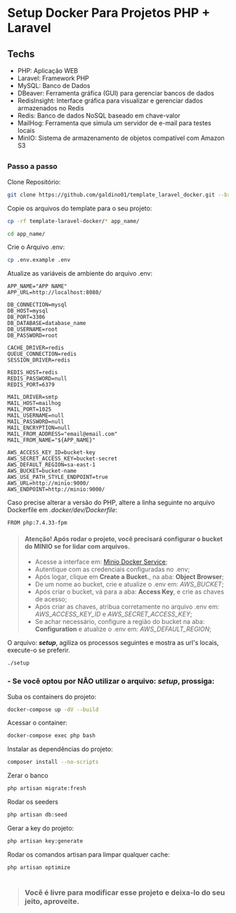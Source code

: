 # Setup Docker Para Projetos PHP + Laravel

## Techs

- PHP: Aplicação WEB
- Laravel: Framework PHP
- MySQL: Banco de Dados
- DBeaver: Ferramenta gráfica (GUI) para gerenciar bancos de dados
- RedisInsight: Interface gráfica para visualizar e gerenciar dados armazenados no Redis
- Redis: Banco de dados NoSQL baseado em chave-valor
- MailHog: Ferramenta que simula um servidor de e-mail para testes locais
- MinIO: Sistema de armazenamento de objetos compatível com Amazon S3

##

### Passo a passo

Clone Repositório:

```bash
git clone https://github.com/galdino01/template_laravel_docker.git --branch=main
```

Copie os arquivos do template para o seu projeto:

```bash
cp -rf template-laravel-docker/* app_name/
```

```bash
cd app_name/
```

Crie o Arquivo .env:

```bash
cp .env.example .env
```

Atualize as variáveis de ambiente do arquivo .env:

```dosini
APP_NAME="APP NAME"
APP_URL=http://localhost:8080/

DB_CONNECTION=mysql
DB_HOST=mysql
DB_PORT=3306
DB_DATABASE=database_name
DB_USERNAME=root
DB_PASSWORD=root

CACHE_DRIVER=redis
QUEUE_CONNECTION=redis
SESSION_DRIVER=redis

REDIS_HOST=redis
REDIS_PASSWORD=null
REDIS_PORT=6379

MAIL_DRIVER=smtp
MAIL_HOST=mailhog
MAIL_PORT=1025
MAIL_USERNAME=null
MAIL_PASSWORD=null
MAIL_ENCRYPTION=null
MAIL_FROM_ADDRESS="email@email.com"
MAIL_FROM_NAME="${APP_NAME}"

AWS_ACCESS_KEY_ID=bucket-key
AWS_SECRET_ACCESS_KEY=bucket-secret
AWS_DEFAULT_REGION=sa-east-1
AWS_BUCKET=bucket-name
AWS_USE_PATH_STYLE_ENDPOINT=true
AWS_URL=http://minio:9000/
AWS_ENDPOINT=http://minio:9000/
```

Caso precise alterar a versão do PHP, altere a linha seguinte no arquivo Dockerfile em *.docker/dev/Dockerfile*:

```bash
FROM php:7.4.33-fpm
```

> #### Atenção! Após rodar o projeto, você precisará configurar o bucket do MINIO se for lidar com arquivos.
>
> - Acesse a interface em: [Minio Docker Service](http://localhost:9001);
> - Autentique com as credenciais configuradas no .env;
> - Após logar, clique em **Create a Bucket.**, na aba: **Object Browser**;
> - De um nome ao bucket, crie e atualize o .env em: *AWS_BUCKET*;
> - Após criar o bucket, vá para a aba: **Access Key**, e crie as chaves de acesso;
> - Após criar as chaves, atribua corretamente no arquivo .env em: *AWS_ACCESS_KEY_ID* e *AWS_SECRET_ACCESS_KEY*;
> - Se achar necessário, configure a região do bucket na aba: **Configuration** e atualize o .env em: *AWS_DEFAULT_REGION*;


O arquivo: ***setup***, agiliza os processos seguintes e mostra as url's locais, execute-o se preferir.

```bash
./setup
```

### - Se você optou por **NÃO** utilizar o arquivo: ***setup***, prossiga:


Suba os containers do projeto:

```bash
docker-compose up -dV --build
```

Acessar o container:

```bash
docker-compose exec php bash
```

Instalar as dependências do projeto:

```bash
composer install --no-scripts
```

Zerar o banco

```bash
php artisan migrate:fresh
```

Rodar os seeders
```bash
php artisan db:seed
```

Gerar a key do projeto:

```bash
php artisan key:generate
```

Rodar os comandos artisan para limpar qualquer cache:

```bash
php artisan optimize
```


#


> 
> ### Você é livre para modificar esse projeto e deixa-lo do seu jeito, aproveite.
>